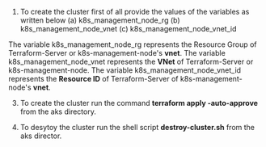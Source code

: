 1. To create the cluster first of all provide the values of the variables as written below
(a) k8s_management_node_rg
(b) k8s_management_node_vnet
(c) k8s_management_node_vnet_id

The variable k8s_management_node_rg represents the Resource Group of Terraform-Server or k8s-management-node's **vnet**.
The variable k8s_management_node_vnet represents the **VNet** of Terraform-Server or k8s-management-node.
The variable k8s_management_node_vnet_id represents the **Resource ID** of Terraform-Server of k8s-management-node's **vnet**.


3. To create the cluster run the command **terraform apply -auto-approve** from the aks directory.

4. To desytoy the cluster run the shell script **destroy-cluster.sh** from the aks director. 
